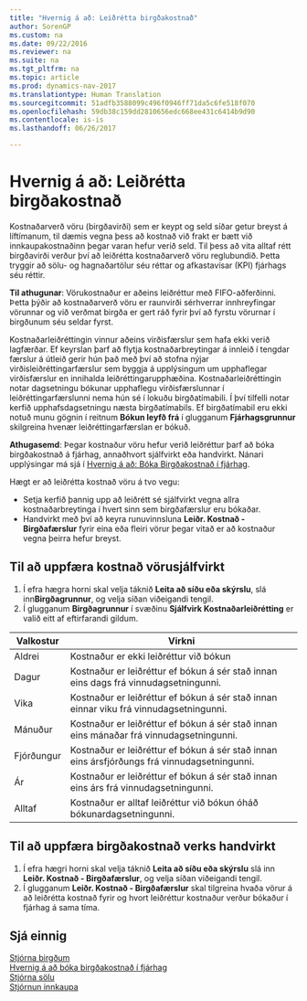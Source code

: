```yaml
---
title: "Hvernig á að: Leiðrétta birgðakostnað"
author: SorenGP
ms.custom: na
ms.date: 09/22/2016
ms.reviewer: na
ms.suite: na
ms.tgt_pltfrm: na
ms.topic: article
ms.prod: dynamics-nav-2017
ms.translationtype: Human Translation
ms.sourcegitcommit: 51adfb3588099c496f0946ff71da5c6fe518f070
ms.openlocfilehash: 59db38c159dd2810656edc668ee431c6414b9d90
ms.contentlocale: is-is
ms.lasthandoff: 06/26/2017

---
```


# <a name="how-to-adjust-item-costs"></a>Hvernig á að: Leiðrétta birgðakostnað   
Kostnaðarverð vöru (birgðavirði) sem er keypt og seld síðar getur breyst á líftímanum, til dæmis vegna þess að kostnað við frakt er bætt við innkaupakostnaðinn þegar varan hefur verið seld. Til þess að vita alltaf rétt birgðavirði verður því að leiðrétta kostnaðarverð vöru reglubundið.
Þetta tryggir að sölu- og hagnaðartölur séu réttar og afkastavísar (KPI) fjárhags séu réttir.

**Til athugunar**: Vörukostnaður er aðeins leiðréttur með FIFO-aðferðinni. Þetta þýðir að kostnaðarverð vöru er raunvirði sérhverrar innhreyfingar vörunnar og við verðmat birgða er gert ráð fyrir því að fyrstu vörurnar í birgðunum séu seldar fyrst.

Kostnaðarleiðréttingin vinnur aðeins virðisfærslur sem hafa ekki verið lagfærðar. Ef keyrslan þarf að flytja kostnaðarbreytingar á innleið í tengdar færslur á útleið gerir hún það með því að stofna nýjar virðisleiðréttingarfærslur sem byggja á upplýsingum um upphaflegar virðisfærslur en innihalda leiðréttingarupphæðina. Kostnaðarleiðréttingin notar dagsetningu bókunar upphaflegu virðisfærslunnar í leiðréttingarfærslunni nema hún sé í lokuðu birgðatímabili. Í því tilfelli notar kerfið upphafsdagsetningu næsta birgðatímabils. Ef birgðatímabil eru ekki notuð munu gögnin í reitnum **Bókun leyfð frá** í glugganum **Fjárhagsgrunnur** skilgreina hvenær leiðréttingarfærslan er bókuð.

**Athugasemd**: Þegar kostnaður vöru hefur verið leiðréttur þarf að bóka birgðakostnað á fjárhag, annaðhvort sjálfvirkt eða handvirkt. Nánari upplýsingar má sjá í [Hvernig á að: Bóka Birgðakostnað í fjárhag](inventory-how-post-inventory-cost-gl.md).

Hægt er að leiðrétta kostnað vöru á tvo vegu:
 - Setja kerfið þannig upp að leiðrétt sé sjálfvirkt vegna allra kostnaðarbreytinga í hvert sinn sem birgðafærslur eru bókaðar.
 - Handvirkt með því að keyra runuvinnsluna **Leiðr. Kostnað - Birgðafærslur** fyrir eina eða fleiri vörur þegar vitað er að kostnaður vegna þeirra hefur breyst.  

## <a name="to-adjust-item-costs-automatically"></a>Til að uppfæra kostnað vörusjálfvirkt
1. Í efra hægra horni skal velja táknið **Leita að síðu eða skýrslu**, slá inn**Birgðagrunnur**, og velja síðan viðeigandi tengil.
2. Í glugganum **Birgðagrunnur** í svæðinu **Sjálfvirk Kostnaðarleiðrétting** er valið eitt af eftirfarandi gildum.

|Valkostur |Virkni |
|-------|---------|
|Aldrei|Kostnaður er ekki leiðréttur við bókun|
|Dagur|Kostnaður er leiðréttur ef bókun á sér stað innan eins dags frá vinnudagsetningunni.|
|Vika|Kostnaður er leiðréttur ef bókun á sér stað innan einnar viku frá vinnudagsetningunni.|
|Mánuður|Kostnaður er leiðréttur ef bókun á sér stað innan eins mánaðar frá vinnudagsetningunni.|
|Fjórðungur|Kostnaður er leiðréttur ef bókun á sér stað innan eins ársfjórðungs frá vinnudagsetningunni.|
|Ár|Kostnaður er leiðréttur ef bókun á sér stað innan eins árs frá vinnudagsetningunni.|
|Alltaf|Kostnaður er alltaf leiðréttur við bókun óháð bókunardagsetningunni.|

## <a name="to-adjust-item-costs-manually"></a>Til að uppfæra birgðakostnað verks handvirkt
1. Í efra hægri horni skal velja táknið **Leita að síðu eða skýrslu** slá inn **Leiðr. Kostnað - Birgðafærslur**, og velja síðan viðeigandi tengil.
2. Í glugganum **Leiðr. Kostnað - Birgðafærslur** skal tilgreina hvaða vörur á að leiðrétta kostnað fyrir og hvort leiðréttur kostnaður verður bókaður í fjárhag á sama tíma.

## <a name="see-also"></a>Sjá einnig
[Stjórna birgðum](inventory-manage-inventory.md)  
[Hvernig á að bóka birgðakostnað í fjárhag](inventory-how-post-inventory-cost-gl.md)  
[Stjórna sölu](sales-manage-sales.md)  
[Stjórnun innkaupa](purchasing-manage-purchasing.md)

